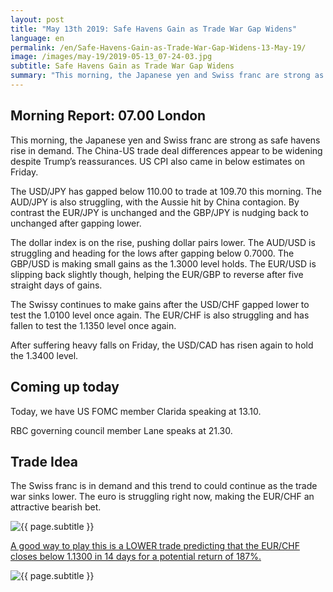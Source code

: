 ```yaml
---
layout: post
title: "May 13th 2019: Safe Havens Gain as Trade War Gap Widens"
language: en
permalink: /en/Safe-Havens-Gain-as-Trade-War-Gap-Widens-13-May-19/
image: /images/may-19/2019-05-13_07-24-03.jpg
subtitle: Safe Havens Gain as Trade War Gap Widens
summary: "This morning, the Japanese yen and Swiss franc are strong as safe havens rise in demand. The China-US trade deal differences appear to be widening despite Trump’s reassurances. US CPI also came in below estimates on Friday"
---
```

## Morning Report: 07.00 London

This morning, the Japanese yen and Swiss franc are strong as safe havens rise in demand. The China-US trade deal differences appear to be widening despite Trump’s reassurances. US CPI also came in below estimates on Friday. 

The USD/JPY has gapped below 110.00 to trade at 109.70 this morning. The AUD/JPY is also struggling, with the Aussie hit by China contagion. By contrast the EUR/JPY is unchanged and the GBP/JPY is nudging back to unchanged after gapping lower. 

The dollar index is on the rise, pushing dollar pairs lower. The AUD/USD is struggling and heading for the lows after gapping below 0.7000. The GBP/USD is making small gains as the 1.3000 level holds. The EUR/USD is slipping back slightly though, helping the EUR/GBP to reverse after five straight days of gains. 

The Swissy continues to make gains after the USD/CHF gapped lower to test the 1.0100 level once again. The EUR/CHF is also struggling and has fallen to test the 1.1350 level once again. 

After suffering heavy falls on Friday, the USD/CAD has risen again to hold the 1.3400 level. 

## Coming up today	

Today, we have US FOMC member Clarida speaking at 13.10. 

RBC governing council member Lane speaks at 21.30. 

## Trade Idea

The Swiss franc is in demand and this trend to could continue as the trade war sinks lower. The euro is struggling right now, making the EUR/CHF an attractive bearish bet.

<img class="post-image" src="{{ site.url }}/images/may-19/2019-05-13_07-24-03.jpg" alt="{{ page.subtitle }}" title="{{ page.subtitle }}">

<a href="%LINK%%?currency=GBP&market=forex&underlying=frxEURCHF&formname=higherlower&duration_amount=14&duration_units=d&amount=10&amount_type=stake&expiry_type=duration&barrier=1.1300" target="_blank" rel="noopener noreferrer nofollow">A good way to play this is a LOWER trade predicting that the EUR/CHF closes below 1.1300 in 14 days for a potential return of 187%.</a>

<img class="post-image" src="{{ site.url }}/images/may-19/2019-05-13_07-27-25.jpg" alt="{{ page.subtitle }}" title="{{ page.subtitle }}">